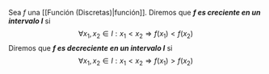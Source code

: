 Sea $f$ una [[Función (Discretas)|función]]. 
Diremos que ***$f$ es creciente en un intervalo $I$*** si 
$$∀x_1,x_2∈I:x_1<x_2⇒f(x_1)<f(x_2)$$
Diremos que ***$f$ es decreciente en un intervalo $I$*** si 
$$∀x_1,x_2∈I:x_1<x_2⇒f(x_1)>f(x_2)$$
